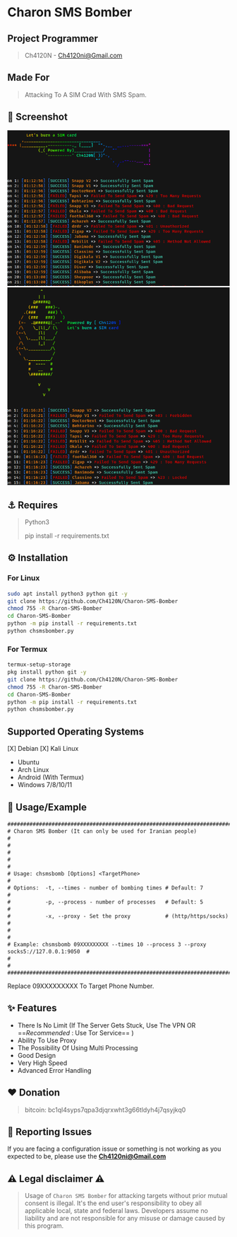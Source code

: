 <!-- <head>
  <meta name="google-site-verification" content="l4gzIHopgDDt57xRYeRvJZ5DYgg4lLb-qPciUxhNxkY" />
</head>

# Charon SMS Bomber

## Project Programmer
> Ch4120N - Ch4120ni@Gmail.com

## Made For 
> Attacking To A SIM Crad With SMS Spam
 

## 👀 Screenshot

![ScreenShot1](https://github.com/Ch4120N/Ch4120N-Dos-Attacker/blob/main/Ch4120N-Dos-AttackerScreenshot-1.png)

![ScreenShot2](https://github.com/Ch4120N/Ch4120N-Dos-Attacker/blob/main/Ch4120N-Dos-AttackerScreenshot-2.png)

## Req
## Features

- Very High Speed
- There Is No Limit (If The Server Gets Stuck, Use The VPN OR `Recommended : Use Tor Service` )
- Simple
- No malware
- Free

## ❤️ Donation 
> bitcoin:   bc1ql4syps7qpa3djqrxwht3g66tldyh4j7qsyjkq0


## Reporting Issues

If you are facing a configuration issue or something is not working as you expected to be, please use the **Ch4120ni@Gmail.com**


## ⚠️ Legal disclaimer ⚠️

Usage of Ch4120N Dos Attacker for attacking targets without prior mutual consent is illegal. It's the end user's responsibility to obey all applicable local, state and federal laws. Developers assume no liability and are not responsible for any misuse or damage caused by this program. -->




<head>
  <meta name="google-site-verification" content="l4gzIHopgDDt57xRYeRvJZ5DYgg4lLb-qPciUxhNxkY" />
</head>

# Charon SMS Bomber

<!-- $()$ -->
<!-- $(\textcolor{red}HASH)$  -->
<!-- ${\color{red}Made \space    hello}$ -->
<!-- <left style='background-color: black;'>
$${\color{red}Red}$$
</left> -->

<!-- $(\color red ) -->
## Project Programmer
> Ch4120N - Ch4120ni@Gmail.com

## Made For
> Attacking To A SIM Crad With SMS Spam.

## 👀 Screenshot
<img src="images/screenshot.png">
<img src="images/screenshot2.png">

## ⚓ Requires
> Python3
> 
> pip install -r requirements.txt

## ⚙️ Installation

### For Linux

```bash
sudo apt install python3 python git -y
git clone https://github.com/Ch4120N/Charon-SMS-Bomber
chmod 755 -R Charon-SMS-Bomber
cd Charon-SMS-Bomber
python -m pip install -r requirements.txt
python chsmsbomber.py
```

### For Termux
```bash
termux-setup-storage
pkg install python git -y
git clone https://github.com/Ch4120N/Charon-SMS-Bomber
chmod 755 -R Charon-SMS-Bomber
cd Charon-SMS-Bomber
python -m pip install -r requirements.txt
python chsmsbomber.py
```

## Supported Operating Systems
[X] Debian
[X] Kali Linux
* Ubuntu
* Arch Linux
* Android (With Termux)
* Windows 7/8/10/11

## 📑 Usage/Example

```
##########################################################################################
# Charon SMS Bomber (It can only be used for Iranian people)                             #
#                                                                                        #
#                                                                                        #
# Usage: chsmsbomb [Options] <TargetPhone>                                               #
# Options:  -t, --times - number of bombing times # Default: 7                           #
#           -p, --process - number of processes   # Default: 5                           #
#           -x, --proxy - Set the proxy           # (http/https/socks)                   #
#                                                                                        #
# Example: chsmsbomb 09XXXXXXXXX --times 10 --process 3 --proxy socks5://127.0.0.1:9050  #
#                                                                                        #
##########################################################################################
```
Replace 09XXXXXXXXX To Target Phone Number.
<!-- ## Usage
```bash
python chxsscan.py --url [Target] [OPTIONS]
```

## Example

```bash
python chxsscan.py -d 3 --url http://testphp.vulnweb.com  -pl 6 -m 2
``` -->
## ✨ Features

<!-- * Crawling all links on a website ( Crawler Engine )
* POST and GET forms are supported
* Many settings that can be customized
* Advanced error handling
* Very High Speed -->
* There Is No Limit (If The Server Gets Stuck, Use The VPN OR ==_Recommended_ : Use Tor Service== )
* Ability To Use Proxy
* The Possibility Of Using Multi Processing
* Good Design
* Very High Speed
* Advanced Error Handling

## ❤️ Donation 
> bitcoin:   bc1ql4syps7qpa3djqrxwht3g66tldyh4j7qsyjkq0

## 🚨 Reporting Issues

If you are facing a configuration issue or something is not working as you expected to be, please use the **Ch4120ni@Gmail.com**

## ⚠️ Legal disclaimer ⚠️

> Usage of `Charon SMS Bomber` for attacking targets without prior mutual consent is illegal. It's the end user's responsibility to obey all applicable local, state and federal laws. Developers assume no liability and are not responsible for any misuse or damage caused by this program.
